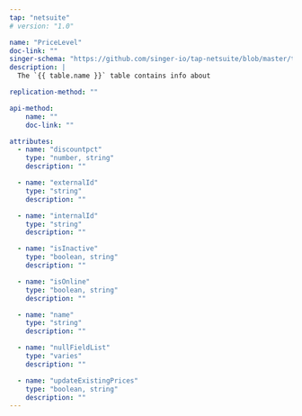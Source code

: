 ```yaml
---
tap: "netsuite"
# version: "1.0"

name: "PriceLevel"
doc-link: ""
singer-schema: "https://github.com/singer-io/tap-netsuite/blob/master/tap_netsuite/schemas/PriceLevel.json"
description: |
  The `{{ table.name }}` table contains info about 

replication-method: ""

api-method:
    name: ""
    doc-link: ""

attributes:
  - name: "discountpct"
    type: "number, string"
    description: ""

  - name: "externalId"
    type: "string"
    description: ""

  - name: "internalId"
    type: "string"
    description: ""

  - name: "isInactive"
    type: "boolean, string"
    description: ""

  - name: "isOnline"
    type: "boolean, string"
    description: ""

  - name: "name"
    type: "string"
    description: ""

  - name: "nullFieldList"
    type: "varies"
    description: ""

  - name: "updateExistingPrices"
    type: "boolean, string"
    description: ""
---
```

